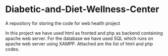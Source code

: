 # Diabetic-and-Diet-Wellness-Center
A repository for storing the code for web health project

In this project we have used html as fronted and php as backend containing apache web server.
For the database we have used SQL which runs on apache web server using XAMPP.
Attached are the list of html and php codes.
